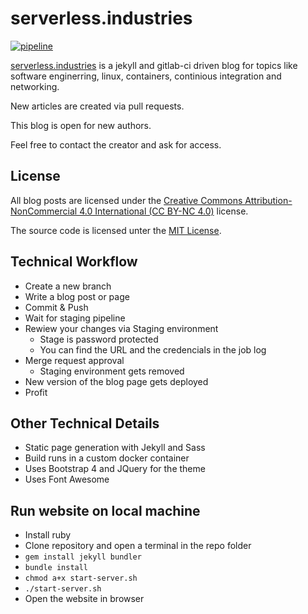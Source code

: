 # serverless.industries

[![pipeline](https://git.brickburg.de/serverless.industries/blog/badges/master/pipeline.svg)](https://git.brickburg.de/serverless.industries/blog)

[serverless.industries](https://serverless.industries) is a jekyll and gitlab-ci driven
blog for topics like software enginerring, linux, containers, continious integration
and networking.

New articles are created via pull requests.

This blog is open for new authors. 

Feel free to contact the creator and ask for access.

## License

All blog posts are licensed under the [Creative Commons Attribution-NonCommercial 4.0 International (CC BY-NC 4.0)](https://creativecommons.org/licenses/by-nc/4.0/) license.

The source code is licensed unter the [MIT License](https://en.wikipedia.org/wiki/MIT_License).

## Technical Workflow

- Create a new branch
- Write a blog post or page
- Commit & Push
- Wait for staging pipeline
- Rewiew your changes via Staging environment
    - Stage is password protected
    - You can find the URL and the credencials in the job log
- Merge request approval
    - Staging environment gets removed
- New version of the blog page gets deployed
- Profit

## Other Technical Details

- Static page generation with Jekyll and Sass
- Build runs in a custom docker container
- Uses Bootstrap 4 and JQuery for the theme
- Uses Font Awesome

## Run website on local machine

- Install ruby
- Clone repository and open a terminal in the repo folder
- `gem install jekyll bundler`
- `bundle install`
- `chmod a+x start-server.sh`
- `./start-server.sh`
- Open the website in browser
